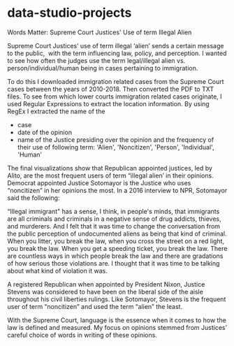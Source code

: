 # data-studio-projects

Words Matter: Supreme Court Justices' Use of term Illegal Alien


Supreme Court Justices’ use of term illegal ‘alien’ sends a certain message to the public,  with the term influencing law,  policy, and perception. I wanted to see how often the judges use the term legal/illegal alien vs. person/individual/human being in cases pertaining to immigration.

To do this I downloaded immigration related cases from the Supreme Court cases between the years of 2010-2018. 
Then converted the PDF to TXT files. 
To see from which lower courts immigration related cases originate, I used Regular Expressions to extract the location information.
By using RegEx I extracted the name of the
- case
- date of the opinion
- name of the Justice presiding over the opinion
and the frequency of their use of following term: 'Alien', 'Noncitizen', 'Person', 'Individual', 'Human'


The final visualizations show that Republican appointed justices, led by Alito, are the most frequent users of term “illegal alien’ in their opinions. Democrat appointed Justice Sotomayor is the Justice who uses “noncitizen” in her opinions the most. In a 2016 interview to NPR, Sotomayor said the following:

“Illegal immigrant" has a sense, I think, in people's minds, that immigrants are all criminals and criminals in a negative sense of drug addicts, thieves, and murderers. And I felt that it was time to change the conversation from the public perception of undocumented aliens as being that kind of criminal. When you litter, you break the law, when you cross the street on a red light, you break the law. When you get a speeding ticket, you break the law. There are countless ways in which people break the law and there are gradations of how serious those violations are. I thought that it was time to be talking about what kind of violation it was.

A registered Republican when appointed by President Nixon, Justice Stevens was considered to have been on the liberal side of the aisle throughout his civil liberties rulings. Like Sotomayor, Stevens is the frequent user of term “noncitizen” and used the term “alien” the least.

With the Supreme Court, language is the essence when it comes to how the law is defined and measured. My focus on opinions stemmed from Justices’ careful choice of words in writing of these opinions.